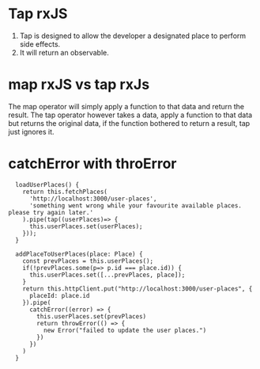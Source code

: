 # Tap rxJS
1. Tap is designed to allow the developer a designated place to perform side effects.
2. It will return an observable.

# map rxJS vs tap rxJs
The map operator will simply apply a function to that data and return the result.
The tap operator however takes a data, apply a function to that data but returns the original data, if the function bothered to return a result, tap just ignores it.

# catchError with throError

```TS
  loadUserPlaces() {
    return this.fetchPlaces(
      'http://localhost:3000/user-places',
      'something went wrong while your favourite available places. please try again later.'
    ).pipe(tap((userPlaces)=> {
      this.userPlaces.set(userPlaces);
    }));
  }

  addPlaceToUserPlaces(place: Place) {
    const prevPlaces = this.userPlaces();
    if(!prevPlaces.some(p=> p.id === place.id)) {
      this.userPlaces.set([...prevPlaces, place]);
    }
    return this.httpClient.put("http://localhost:3000/user-places", {
      placeId: place.id
    }).pipe(
      catchError((error) => {
        this.userPlaces.set(prevPlaces)
        return throwError(() => {
          new Error("failed to update the user places.")
        }) 
      })
    )
  }
```
 